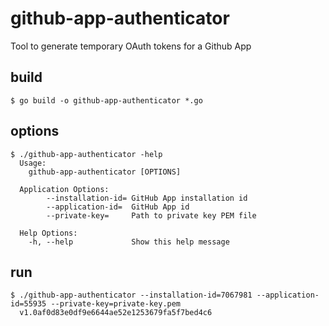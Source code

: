 # github-app-authenticator

Tool to generate temporary OAuth tokens for a Github App

## build

```
$ go build -o github-app-authenticator *.go
```

## options

```
$ ./github-app-authenticator -help
  Usage:
    github-app-authenticator [OPTIONS]
  
  Application Options:
        --installation-id= GitHub App installation id
        --application-id=  GitHub App id
        --private-key=     Path to private key PEM file
  
  Help Options:
    -h, --help             Show this help message
```

## run

```
$ ./github-app-authenticator --installation-id=7067981 --application-id=55935 --private-key=private-key.pem 
  v1.0af0d83e0df9e6644ae52e1253679fa5f7bed4c6
```